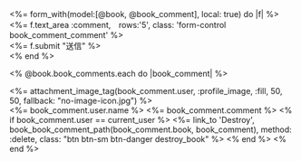 <div>
<%= form_with(model:[@book, @book_comment], local: true) do |f| %>
  <div class="form-group">
    <%= f.text_area :comment,　rows:'5', class: 'form-control book_comment_comment' %>
  </div>
  <div class="form-group">
    <%= f.submit "送信" %>
  </div>
<% end %>
</div>

<% @book.book_comments.each do |book_comment| %>
  <tr>
    <td>
    <%= attachment_image_tag(book_comment.user, :profile_image, :fill, 50, 50, fallback: "no-image-icon.jpg") %><br>
    <%= book_comment.user.name %>
    </td>
    <td>
    <%= book_comment.comment %>
    <% if book_comment.user == current_user %>
    <%= link_to 'Destroy', book_book_comment_path(book_comment.book, book_comment), method: :delete, class: "btn btn-sm btn-danger destroy_book" %>
    <% end %>
    </td>
  </tr>
<% end %>